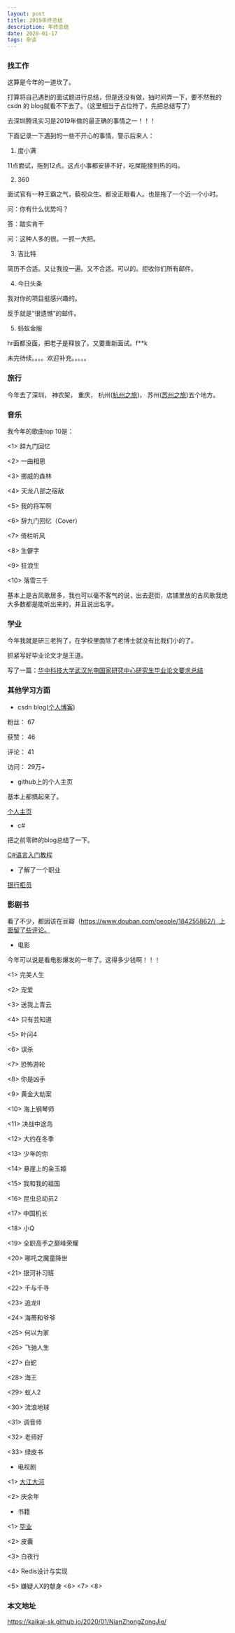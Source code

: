 ```yaml
---
layout: post
title: 2019年终总结
description: 年终总结
date: 2020-01-17
tags: 杂谈   
---
```


### 找工作

这算是今年的一道坎了。

打算将自己遇到的面试题进行总结，但是还没有做，抽时间弄一下，要不然我的csdn 的 blog就看不下去了。（这里相当于占位符了，先把总结写了）

去深圳腾讯实习是2019年做的最正确的事情之一！！！

下面记录一下遇到的一些不开心的事情，警示后来人：

1. 度小满

11点面试，拖到12点。这点小事都安排不好，吃屎能接到热的吗。

2. 360

面试官有一种王霸之气，藐视众生。都没正眼看人。也是拖了一个近一个小时。

问：你有什么优势吗？

答：踏实肯干

问：这种人多的很。一抓一大把。

3. 吉比特

简历不合适。又让我投一遍。又不合适。可以的。拒收你们所有邮件。

4. 今日头条

我对你的项目挺感兴趣的。

反手就是“很遗憾”的邮件。

5. 蚂蚁金服

hr面都没面，把老子是释放了。又要重新面试。f**k

未完待续。。。。欢迎补充。。。。。

### 旅行

今年去了深圳，
神农架，
重庆，
杭州([杭州之旅](https://kaikai-sk.github.io/blogs/mds/Play/HangZhou/HangZhouTravel/))，
苏州([苏州之旅](http://www.mafengwo.cn/i/18528412.html))五个地方。

### 音乐

我今年的歌曲top 10是：

<1> 辞九门回忆

<2> 一曲相思

<3> 挪威的森林

<4> 天龙八部之宿敌

<5> 我的将军啊

<6> 辞九门回忆（Cover）

<7> 倚栏听风

<8> 生僻字

<9> 狂浪生

<10> 落雪三千

基本上是古风歌居多，我也可以毫不客气的说，出去逛街，店铺里放的古风歌我绝大多数都是能听出来的，并且说出名字。

### 学业

今年我就是研三老狗了，在学校里面除了老博士就没有比我们小的了。

抓紧写好毕业论文才是王道。

写了一篇：[华中科技大学武汉光电国家研究中心研究生毕业论文要求总结](https://kaikai-sk.github.io/2020/01/GraduagePaperDemand/)

### 其他学习方面

* csdn blog([个人博客](https://blog.csdn.net/kaikai_sk))

粉丝： 67 

获赞： 46

评论： 41

访问： 29万+

* github上的个人主页

基本上都搞起来了。

[个人主页](https://kaikai-sk.github.io/archive/)

* c#

把之前零碎的blog总结了一下。

[C#语言入门教程](https://kaikai-sk.github.io/2020/01/CSharp/)

* 了解了一个职业

[银行柜员](http://kaikai-sk.github.io/blogs/mds/HangYe/银行柜员)

### 影剧书

看了不少，都因该在豆瓣（https://www.douban.com/people/184255862/）上面留了些评论。

* 电影

今年可以说是看电影爆发的一年了。这得多少钱啊！！！

<1> 完美人生

<2> 宠爱

<3> 送我上青云

<4> 只有芸知道

<5> 叶问4

<6> 误杀

<7> 恐怖游轮

<8> 你是凶手

<9> 黄金大劫案

<10> 海上钢琴师

<11> 决战中途岛

<12> 大约在冬季

<13> 少年的你

<14> 悬崖上的金玉姬

<15> 我和我的祖国

<16> 昆虫总动员2

<17> 中国机长

<18> 小Q

<19> 全职高手之巅峰荣耀

<20> 哪吒之魔童降世

<21> 银河补习班

<22> 千与千寻

<23> 追龙II

<24> 海蒂和爷爷

<25> 何以为家

<26> 飞驰人生

<27> 白蛇

<28> 海王

<29> 蚁人2

<30> 流浪地球

<31> 调音师

<32> 老师好

<33> 绿皮书

* 电视剧

<1> [大江大河](https://movie.douban.com/review/12142691/)

<2> 庆余年


* 书籍

<1> [毕业](https://book.douban.com/review/12156821/)

<2> 皮囊

<3> 白夜行

<4> Redis设计与实现

<5> 嫌疑人X的献身
<6> 
<7>
<8>


### 本文地址

https://kaikai-sk.github.io/2020/01/NianZhongZongJie/